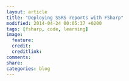 ```yaml
---
layout: article
title: "Deploying SSRS reports with FSharp"
modified: 2014-04-24 00:05:37 +0200
tags: [fsharp, code, learning]
image:
  feature: 
  credit: 
  creditlink: 
comments: 
share: 
categories: blog
---
```

